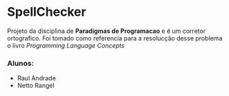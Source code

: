 # SpellChecker

Projeto da disciplina de **Paradigmas de Programacao** e é um corretor ortografico.
Foi tomado como referencia para a resolucção desse problema o livro *Programming Language Concepts*

### Alunos:
* Raul Andrade
* Netto Rangel
